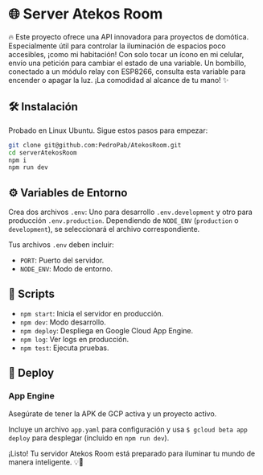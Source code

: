 # 🌐 Server Atekos Room

🔥 Este proyecto ofrece una API innovadora para proyectos de domótica. Especialmente útil para controlar la iluminación de espacios poco accesibles, ¡como mi habitación! Con solo tocar un ícono en mi celular, envío una petición para cambiar el estado de una variable. Un bombillo, conectado a un módulo relay con ESP8266, consulta esta variable para encender o apagar la luz. ¡La comodidad al alcance de tu mano! ✨

<!-- Link del código ESP8266: [Aquí] -->

## 🛠 Instalación

Probado en Linux Ubuntu. Sigue estos pasos para empezar:

```bash
git clone git@github.com:PedroPab/AtekosRoom.git
cd serverAtekosRoom
npm i
npm run dev
```

## ⚙️ Variables de Entorno

Crea dos archivos `.env`: Uno para desarrollo `.env.development` y otro para producción `.env.production`. Dependiendo de `NODE_ENV` (`production` o `development`), se seleccionará el archivo correspondiente.

Tus archivos `.env` deben incluir:

- `PORT`: Puerto del servidor.
- `NODE_ENV`: Modo de entorno.

## 📜 Scripts

- `npm start`: Inicia el servidor en producción.
- `npm dev`: Modo desarrollo.
- `npm deploy`: Despliega en Google Cloud App Engine.
- `npm log`: Ver logs en producción.
- `npm test`: Ejecuta pruebas.

## 🚀 Deploy

### App Engine

Asegúrate de tener la APK de GCP activa y un proyecto activo.

Incluye un archivo `app.yaml` para configuración y usa `$ gcloud beta app deploy` para desplegar (incluido en `npm run dev`).

¡Listo! Tu servidor Atekos Room está preparado para iluminar tu mundo de manera inteligente. 💡🌟
